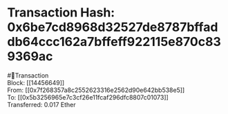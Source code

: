 
Transaction Hash: 0x6be7cd8968d32527de8787bffaddb64ccc162a7bffeff922115e870c839369ac
====================================================================================
  
#💸Transaction  
Block: [[14456649]]  
From: [[0x7f268357a8c2552623316e2562d90e642bb538e5]]  
To: [[0x5b3256965e7c3cf26e11fcaf296dfc8807c01073]]  
Transferred: 0.017 Ether